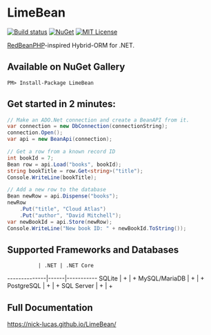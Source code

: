 # LimeBean

[![Build status](https://ci.appveyor.com/api/projects/status/4oxjopx4mbre22ky/branch/master?svg=true)](https://ci.appveyor.com/project/Nick-Lucas/limebean/branch/master)
[![NuGet](https://img.shields.io/nuget/v/LimeBean.svg)](https://www.nuget.org/packages/LimeBean)
[![MIT License](https://img.shields.io/github/license/Nick-Lucas/limebean.svg)](https://raw.githubusercontent.com/Nick-Lucas/LimeBean/master/LICENSE.txt)

[RedBeanPHP](http://redbeanphp.com/)-inspired Hybrid-ORM for .NET. 

## Available on NuGet Gallery

    PM> Install-Package LimeBean

## Get started in 2 minutes:
```c#
// Make an ADO.Net connection and create a BeanAPI from it.
var connection = new DbConnection(connectionString);
connection.Open();
var api = new BeanApi(connection);

// Get a row from a known record ID
int bookId = 7;
Bean row = api.Load("books", bookId);
string bookTitle = row.Get<string>("title");
Console.WriteLine(bookTitle);

// Add a new row to the database
Bean newRow = api.Dispense("books");
newRow
    .Put("title", "Cloud Atlas")
    .Put("author", "David Mitchell");
var newBookId = api.Store(newRow);
Console.WriteLine("New book ID: " + newBookId.ToString());
```

## Supported Frameworks and Databases

              | .NET | .NET Core 
--------------|------|-----------
SQLite        | +    | + 
MySQL/MariaDB | +    | + 
PostgreSQL    | +    | + 
SQL Server    | +    | + 

## Full Documentation

https://nick-lucas.github.io/LimeBean/
